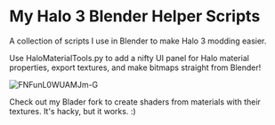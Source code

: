 # My Halo 3 Blender Helper Scripts
A collection of scripts I use in Blender to make Halo 3 modding easier.

Use HaloMaterialTools.py to add a nifty UI panel for Halo material properties, export textures, and make bitmaps straight from Blender!

![FNFunL0WUAMJm-G](https://user-images.githubusercontent.com/45549722/156886846-b344034f-3753-4d6c-87cd-a23c6f4ef407.jpg)

Check out my Blader fork to create shaders from materials with their textures. It's hacky, but it works. :)

